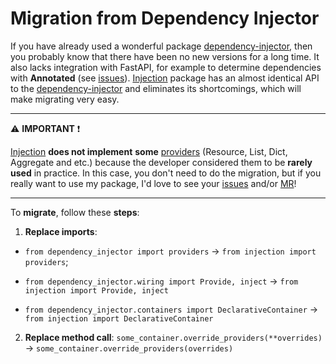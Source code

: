 # Migration from Dependency Injector

If you have already used a wonderful package
[dependency-injector](https://github.com/ets-labs/python-dependency-injector),
then you probably know that there have been no new versions for a long time.
It also lacks integration with FastAPI, for example to determine dependencies with **Annotated**
(see [issues](https://github.com/ets-labs/python-dependency-injector/issues?q=is%3Aissue+is%3Aopen+annotated)).
[Injection](https://github.com/nightblure/injection) package has an almost identical API to the [dependency-injector](https://github.com/ets-labs/python-dependency-injector)
and eliminates its shortcomings, which will make migrating very easy.

---

⚠️ **IMPORTANT** ❗

[Injection](https://github.com/nightblure/injection) **does not implement** **some** [providers](https://python-dependency-injector.ets-labs.org/providers/index.html)
(Resource, List, Dict, Aggregate and etc.) because the developer considered them to be **rarely used** in practice.
In this case, you don't need to do the migration, but if you really want to use my package,
I'd love to see your [issues](https://github.com/nightblure/injection/issues) and/or [MR](https://github.com/nightblure/injection/pulls)!

---

To **migrate**, follow these **steps**:
1. **Replace imports**:
* `from dependency_injector import providers` -> `from injection import providers`;

* `from dependency_injector.wiring import Provide, inject` -> `from injection import Provide, inject`

* `from dependency_injector.containers import DeclarativeContainer` -> `from injection import DeclarativeContainer`

2. **Replace method call**: `some_container.override_providers(**overrides)` -> ``some_container.override_providers(overrides)``
